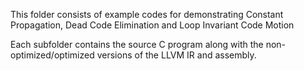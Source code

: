 This folder consists of example codes for demonstrating Constant Propagation, Dead Code Elimination and Loop Invariant Code Motion

Each subfolder contains the source C program along with the non-optimized/optimized versions of the LLVM IR and assembly.
